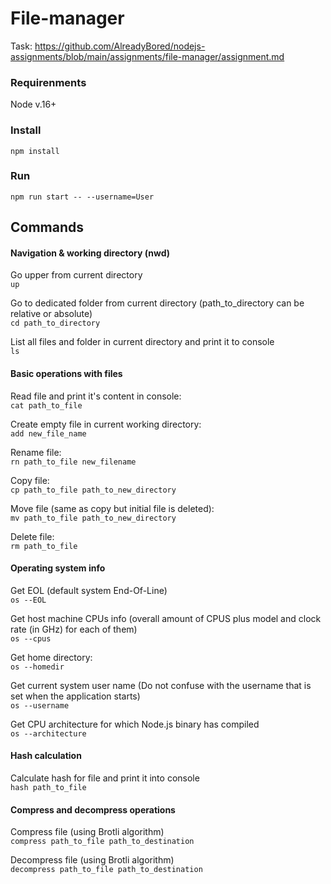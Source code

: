# File-manager

Task: https://github.com/AlreadyBored/nodejs-assignments/blob/main/assignments/file-manager/assignment.md

### Requirenments

Node v.16+

### Install

`npm install`

### Run

`npm run start -- --username=User`

## Commands
#### Navigation & working directory (nwd)
Go upper from current directory  
`up`  

Go to dedicated folder from current directory (path_to_directory can be relative or absolute)  
`cd path_to_directory`

List all files and folder in current directory and print it to console  
`ls`

#### Basic operations with files
Read file and print it's content in console:  
`cat path_to_file`  

Create empty file in current working directory:  
`add new_file_name`  

Rename file:  
`rn path_to_file new_filename`  

Copy file:  
`cp path_to_file path_to_new_directory`  

Move file (same as copy but initial file is deleted):  
`mv path_to_file path_to_new_directory`  

Delete file:  
`rm path_to_file`  

#### Operating system info
Get EOL (default system End-Of-Line)  
`os --EOL`  

Get host machine CPUs info (overall amount of CPUS plus model and clock rate (in GHz) for each of them)  
`os --cpus`  

Get home directory:  
`os --homedir`  

Get current system user name (Do not confuse with the username that is set when the application starts)  
`os --username`  

Get CPU architecture for which Node.js binary has compiled  
`os --architecture`  

#### Hash calculation
Calculate hash for file and print it into console  
`hash path_to_file`  

#### Compress and decompress operations
Compress file (using Brotli algorithm)  
`compress path_to_file path_to_destination`  

Decompress file (using Brotli algorithm)  
`decompress path_to_file path_to_destination`  
